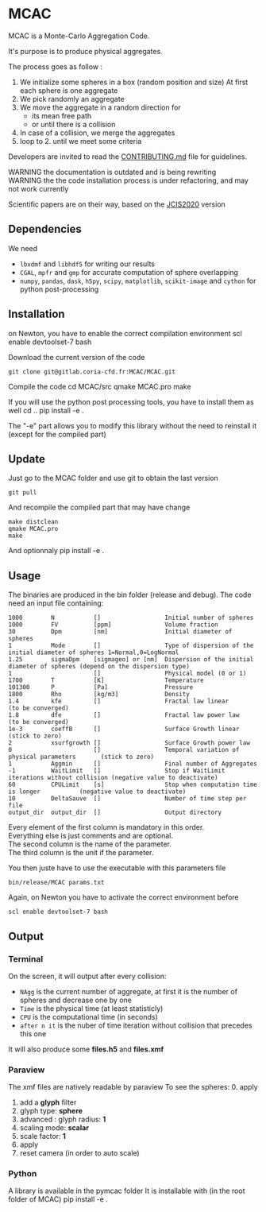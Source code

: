 # MCAC

MCAC is a Monte-Carlo Aggregation Code.

It's purpose is to produce physical aggregates.

The process goes as follow :
 1. We initialize some spheres in a box (random position and size)
    At first each sphere is one aggregate
 3. We pick randomly an aggregate
 4. We move the aggregate in a random direction for
    * its mean free path
    * or until there is a collision
 5. In case of a collision, we merge the aggregates
 6. loop to 2. until we meet some criteria

Developers are invited to read the [CONTRIBUTING.md](CONTRIBUTING.md) file for guidelines.

WARNING the documentation is outdated and is being rewriting  
WARNING the the code installation process is under refactoring, and may not work currently

Scientific papers are on their way, based on the [JCIS2020](https://gitlab.coria-cfd.fr/MCAC/MCAC/tree/JCIS2020) version

## Dependencies

We need
 * `lbxdmf` and `libhdf5` for writing our results
 * `CGAL`, `mpfr` and `gmp` for accurate computation of sphere overlapping
 * `numpy`, `pandas`, `dask`, `h5py`, `scipy`, `matplotlib`, `scikit-image` and `cython` for python post-processing
 
## Installation

on Newton, you have to enable the correct compilation environment
    scl enable devtoolset-7 bash

Download the current version of the code

    git clone git@gitlab.coria-cfd.fr:MCAC/MCAC.git

Compile the code
    cd MCAC/src
    qmake MCAC.pro
    make

If you will use the python post processing tools, you have to install them as well
    cd ..
    pip install -e .

The "-e" part allows you to modify this library without the need to reinstall it
(except for the compiled part)


## Update

Just go to the MCAC folder and use git to obtain the last version

    git pull 
    
And recompile the compiled part that may have change

    make distclean
    qmake MCAC.pro
    make

And optionnaly 
    pip install -e .

## Usage

The binaries are produced in the bin folder (release and debug).
The code need an input file containing:

    1000        N           []                  Initial number of spheres
    1000        FV          [ppm]               Volume fraction
    30          Dpm         [nm]                Initial diameter of spheres
    1           Mode        []                  Type of dispersion of the initial diameter of spheres 1=Normal,0=LogNormal
    1.25        sigmaDpm    [sigmageo] or [nm]  Dispersion of the initial diameter of spheres (depend on the dispersion type)
    1                       []                  Physical model (0 or 1)
    1700        T           [K]                 Temperature
    101300      P           [Pa]                Pressure
    1800        Rho         [kg/m3]             Density
    1.4         kfe         []                  Fractal law linear                             (to be converged)
    1.8         dfe         []                  Fractal law power law                          (to be converged)
    1e-3        coeffB      []                  Surface Growth linear                          (stick to zero)
    2           xsurfgrowth []                  Surface Growth power law
    0                       []                  Temporal variation of physical parameters       (stick to zero)
    1           Aggmin      []                  Final number of Aggregates
    -1          WaitLimit   []                  Stop if WaitLimit iterations without collision (negative value to deactivate)
    60          CPULimit    [s]                 Stop when computation time is longer           (negative value to deactivate)
    10          DeltaSauve  []                  Number of time step per file
    output_dir  output_dir  []                  Output directory

Every element of the first column is mandatory in this order.  
Everything else is just comments and are optional.  
The second column is the name of the parameter.  
The third column is the unit if the parameter.

You then juste have to use the executable with this parameters file

    bin/release/MCAC params.txt
    
Again, on Newton you have to activate the correct environment before

    scl enable devtoolset-7 bash

## Output
### Terminal

On the screen, it will output after every collision:
- `NAgg` is the current number of aggregate, at first it is the number of spheres and decrease one by one
- `Time` is the physical time (at least statisticly)
- `CPU` is the computational time (in seconds)
- `after n it` is the nuber of time iteration without collision that precedes this one

It will also produce some **files.h5** and **files.xmf**

### Paraview

The xmf files are natively readable by paraview
To see the spheres:
0. apply
1. add a **glyph** filter
2. glyph type: **sphere**
3. advanced : glyph radius: **1**
4. scaling mode: **scalar**
5. scale factor: **1**
6. apply
7. reset camera (in order to auto scale)

### Python
A library is available in the pymcac folder
It is installable with (in the root folder of MCAC)
    pip install -e .
